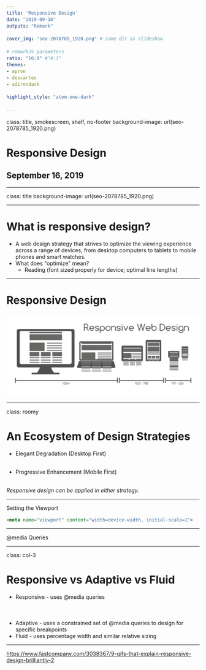 ```yaml
---
title: 'Responsive Design'
date: "2019-09-16"
outputs: "Remark"

cover_img: "seo-2078785_1920.png" # same dir as slideshow

# remarkJS parameters
ratio: "16:9" #"4:3"
themes:
- apron
- descartes
- adirondack

highlight_style: "atom-one-dark"

---
```


class: title, smokescreen, shelf, no-footer
background-image: url(seo-2078785_1920.png)

# Responsive Design
## September 16, 2019

---

class: title
background-image: url(seo-2078785_1920.png)

---

# What is responsive design?

* A web design strategy that strives to optimize the viewing experience across a range of devices, from desktop computers to tablets to mobile phones and smart watches.
* What does "optimize" mean?  
    * Reading (font sized properly for device; optimal line lengths)

---

# Responsive Design

![Responsive Design Explained](Responsive_Web_Design_for_Desktop,_Notebook,_Tablet_and_Mobile_Phone.png)

---
class: roomy
# An Ecosystem of Design Strategies

* Elegant Degradation (Desktop First)<br><br>

* Progressive Enhancement (Mobile First)<br><br>

_Responsive design can be applied in either strategy._

---

Setting the Viewport

```html
<meta name="viewport" content="width=device-width, initial-scale=1">
```


---
@media Queries


---

class: col-3

# Responsive vs Adaptive vs Fluid

* Responsive - uses @media queries<br><br><br><br>
* Adaptive - uses a constrained set of @media queries to design for specific breakpoints
* Fluid - uses percentage width and similar relative sizing

---

https://www.fastcompany.com/3038367/9-gifs-that-explain-responsive-design-brilliantly-2
